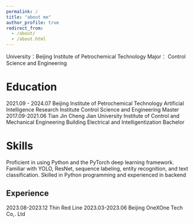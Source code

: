 ```yaml
---
permalink: /
title: "about me"
author_profile: true
redirect_from: 
  - /about/
  - /about.html
---
```


University：Beijing Institute of Petrochemical Technology 
Major： Control Science and Engineering 

Education
======
2021.09 - 2024.07   Beijing Institute of Petrochemical Technology    Artificial Intelligence Research Institute    Control Science and Engineering    Master 
2017.09-2021.06          Tian Jin Cheng Jian University    Institute of Control and Mechanical Engineering    Building Electrical and Intelligentization    Bachelor

Skills 
======
Proficient in using Python and the PyTorch deep learning framework. Familiar with YOLO, ResNet, sequence 
labeling, entity recognition, and text classification. Skilled in Python programming and experienced in backend 

Experience
------
2023.08-2023.12          Thin Red Line
2023.03-2023.06          Beijing OneXOne Tech Co,. Ltd 
